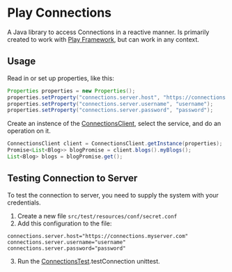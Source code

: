 # Play Connections

A Java library to access Connections in a reactive manner. Is primarily created to work with [Play Framework](http://playframework.com), but can work in any context.

## Usage

Read in or set up properties, like this:

```java
Properties properties = new Properties();
properties.setProperty("connections.server.host", "https://connections.myserver.com");
properties.setProperty("connections.server.username", "username");
properties.setProperty("connections.server.password", "password");
```

Create an instence of the [ConnectionsClient](src/main/java/no/item/play/connections/ConnectionsClient.java), select the service, and do an operation on it.

```java
ConnectionsClient client = ConnectionsClient.getInstance(properties);
Promise<List<Blog>> blogPromise = client.blogs().myBlogs();
List<Blog> blogs = blogPromise.get();
```

## Testing Connection to Server

To test the connection to server, you need to supply the system with your credentials.

 1. Create a new file  `src/test/resources/conf/secret.conf`
 2. Add this configuration to the file:

 ```properties
 connections.server.host="https://connections.myserver.com"
 connections.server.username="username"
 connections.server.password="password"
 ```

 3. Run the [ConnectionsTest](src/test/java/no/item/play/connections/ConnectionsTest.java).testConnection unittest.
